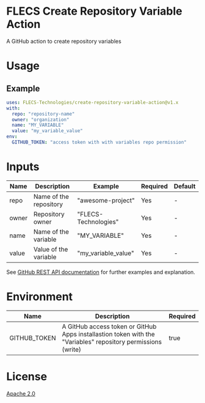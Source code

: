 # FLECS Create Repository Variable Action
A GitHub action to create repository variables

# Usage
## Example
```yml
uses: FLECS-Technologies/create-repository-variable-action@v1.x
with:
  repo: "repository-name"
  owner: "organization"
  name: "MY_VARIABLE"
  value: "my_variable_value"
env:
  GITHUB_TOKEN: "access token with with variables repo permission"
```

# Inputs
| Name          | Description             | Example              | Required | Default |
| ------------- | ------------------------| -------------------- | -------- | ------- |
| repo          | Name of the repository  | "awesome-project"    | Yes      | -       |
| owner         | Repository owner        | "FLECS-Technologies" | Yes      | -       |
| name          | Name of the variable    | "MY_VARIABLE"        | Yes      | -       |
| value         | Value of the variable   | "my_variable_value"  | Yes      | -       |

See [GitHub REST API documentation]([https://docs.github.com/en/rest/actions/variables?apiVersion=2022-11-28#create-a-repository-variable) for further examples and explanation.

# Environment
| Name          | Description                                                                                                  | Required |
| ------------- | ------------------------------------------------------------------------------------------------------------ | ---------|
| GITHUB\_TOKEN | A GitHub access token or GitHub Apps installastion token with the "Variables" repository permissions (write) | true     |

# License
[Apache 2.0](https://github.com/FLECS-Technologies/add-collaborator-action/blob/v1.x/LICENSE)

